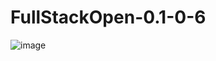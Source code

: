 # FullStackOpen-0.1-0-6
![image](https://user-images.githubusercontent.com/77341965/123939079-09f15780-d998-11eb-98e0-bb4257ea0e9f.png)
